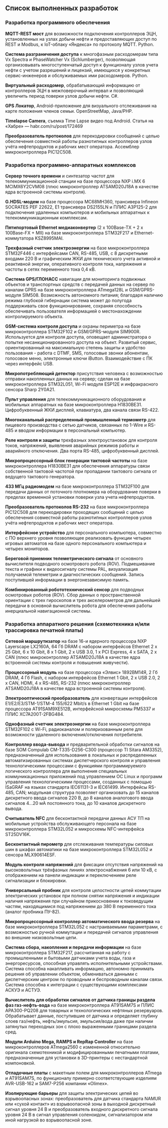 ## Список выполненных разработок  

### Разработка программного обеспечения  

**MQTT-REST мост** для возможности подключения контроллеров ЭЦН, установленных на узлах добычи нефти и предоставляющих доступ по REST и Modbus, к IoT-облаку «Яндекса» по протоколу MQTT. Python.  

**Система разграничения доступа** к многофазным расходомерам типа Vx Spectra и PhaseWatcher Vx (Schlumberger), позволяющая организовывать многоступенчатый доступ к функционалу узлов учета нефти с учетом разрешений и лицензий, имеющихся у конкретных сервис-инженеров и обслуживаемых ими расходомеров. Python.  

**Виртуальный расходомер**, обрабатывающий информацию от контроллеров ЭЦН в межповерочный интервал и позволяющий увеличить период поверки узлов добычи нефти. C#.  

**GPS Локатор**, Android-приложение для визуального отслеживания на карте положения членов семьи. OpenStreetMap, Java/PHP.  

**Timelapse Camera**, съемка Time Lapse видео под Android. Статья на «Хабре» — habr.com/ru/post/172469

**Преобразователь протоколов** для перекодировки сообщений с целью обеспечения совместной работы разнотипных контроллеров узлов учёта нефтепродуктов и рабочих мест оператора. Ассемблер микроконтроллера PIC12C508.  

### Разработка программно-аппаратных комплексов  

**Сервер точного времени** и синтезатор частот для телекоммуникационной станции на базе процессора NXP i.MX 6 MCIMX6Y2CVM08 (плюс микроконтроллер ATSAMD20J18A в качестве ядра встроенной системы контроля).  

**G.HDSL-модем** на базе процессора MC68MH360, трансивера Infineon SOCRATES PEF 22622, E1 трансивера DS2155LN и ПЛИС A3P125-2 для подключения удаленных компьютеров и мобильных аппаратных к телекоммуникационным комплексам.  

**Пятипортовый Ethernet медиаконвертер** (2 x 100Base-TX + 2 x 100Base-FX + MII) на базе микроконтроллера STM32F217 и Ethernet-коммутатора KSZ8995MAI.  

**Трехфазный счетчик электроэнергии** на базе микроконтроллера STM32F446 с интерфейсами CAN, RS-485, USB, с 8 дискретными входами 220 В и графическим ЖКИ для технического учета активной и реактивной энергии, оперативного контроля тока, напряжения и частоты в сетях переменного тока 0,4 кВ.  

**Система GPS/ГЛОНАСС** навигации для мониторинга подвижных объектов и транспортных средств с передачей данных на сервер по каналам GPRS на базе микроконтроллера ATmega128L и GSM/GPRS-модуля SIM508. Возможность автономного питания; благодаря наличию режима глубокой гибернации система может до полугода поддерживать свое функционирование, сохраняя способность обеспечивать пользователя информацией о местонахождении контролируемого объекта.  

**GSM-система контроля доступа** и охраны периметра на базе микроконтроллера STM32F102 и GSM/GPRS-модуля SIM900R. Используется для контроля доступа, оповещает администратора о попытке несанкционированного доступа на объект. Развитый сервис, ориентированный на максимальную степень защиты и удобство пользования - работа с DTMF, SMS, голосовые звонки абонентам, голосовое меню, электронные ключи iButton. Взаимодействие с ПК через интерфейс USB.  

**Микропотребляющий детектор** присутствия человека с возможностью отправки накопленных данных на сервер; сделан на базе микроконтроллера STM32L051, Wi-Fi модуля ESP12E и инфракрасного сенсора Sharp 2Y0A21.  

**Пульт управления** для телекоммуникационного оборудования и мобильных аппаратных на базе микроконтроллера Н1830ВЕ31. Цифробуквенный ЖКИ дисплей, клавиатура, два канала связи RS-422.  

**Многоканальный распределенный промышленный термометр** для пищевого производства с сетью датчиков, связанных по 1-Wire и RS-485 и вводом информации в персональный компьютер.  

**Реле контроля и защиты** трехфазных электроустановок для контроля токов, напряжений, выявления аварийных режимов работы и аварийного отключения. Два порта RS-485, цифробуквенный дисплей.  

**Микропроцессорный блок генерации тактовой частоты** на базе микроконтроллера Н1830ВЕ31 для обеспечения аппаратуры связи собственной тактовой частотой при пропадании тактового сигнала от ведущего тактового генератора.  

**433 МГц радиомодем** на базе микроконтроллера STM32F100 для передачи данных от поточного плотномера на оборудование поверки в пределах временной установки поверки узла учета нефтепродуктов.  

**Преобразователь протоколов RS-232** на базе микроконтроллера PIC12C508 для перекодировки проходящих сообщений с целью обеспечения совместной работы разнотипных контроллеров узлов учёта нефтепродуктов и рабочих мест оператора.  

**Интерфейсное устройство** для персонального компьютера, совместно с ПО верхнего уровня позволяющее реализовать функции четырех игровых автоматов на базе одного персонального компьютера и четырех мониторов.  

**Береговой приемник телеметрического сигнала** от основного вычислителя подводного осмотрового робота (ROV). Подмешивание текста и графики к видеосигналу системы PAL, визуализация получаемой телеметрии и диагностических сообщений. Запись поступившей информации в энергонезависимую память.  

**Комбинированный робототехнический сенсор** для подводных осмотровых роботов (ROV). Сбор данных о пространственной ориентации с трех гироскопов и трех акселерометров для дальнейшей передачи в основной вычислитель робота для обеспечения работы инерциальной навигационной системы.  

### Разработка аппаратного решения (схемотехника и/или трассировка печатной платы)  

**Сетевой маршрутизатор** на базе 16-и ядерного процессора NXP Layerscape LX2160A, 64 Гб DRAM с набором интерфейсов Ethernet 2 х 25 Gbit, 6 х 10 Gbit, 8 х 1 Gbit, 2 х USB 3.0, 1 x PCI Express, 4 x SATA, 2 x CAN (плюс микроконтроллер ATSAMD20J18A в качестве ядра встроенной системы контроля и повышения живучести).  

**Процессорный модуль** на базе процессора «Элвис» 1892ВМ14Я, 2 Гб DRAM, 4 Гб Flash, с набором интерфейсов Ethernet 1 Gbit, 2 х USB 2.0, 2 x CAN, HDMI, 4 x RS-485, RS-232 (плюс микроконтроллер ATSAMD20J18A в качестве ядра встроенной системы контроля).  

**Электрооптический преобразователь** для конвертации интерфейсов E1/E2/E3/STM-1/STM-4 155/622 Mbit/s в Ethernet 1 Gbit на базе процессора AT91SAM9XE512B, интерфейсной микросхемы PM5337 и ПЛИС XC7A200T-2FBG484.  

**Однофазный счетчик электроэнергии** на базе микроконтроллера STM32F102 с Wi-Fi, радиоканалом и поляризованным реле для возможности удаленного включения/отключения потребителя.  

**Контроллер ввода-вывода** и предварительной обработки сигналов на базе SOM Compulab CM-T335-D256-C300 (процессор TI Sitara AM3352), предназначенный для использования в локальных и распределенных автоматизированных системах диспетчерского контроля и управления технологическими процессами с функциями программируемого логического контроллера для выполнения специальных коммуникационных приложений под управлением ОС Linux и программ управления технологическими процессами, созданных с помощью ISaGRAF на языках стандарта IEC61131-3 и IEC61499. Интерфейсы RS-485, CAN; модульная структура позволяет организовать до 15 каналов дискретного ввода сигналов 220 В, до 8 каналов аналогового ввода сигналов 4...20 мА постоянного тока, до 10 каналов дискретного вывода.  

**Считыватель NFC** для бесконтактной передачи данных АСУ ТП на мобильные устройства обслуживающего персонала на базе микроконтроллера STM32L052 и микросхемы NFC-интерфейса ST25DV16K.  

**Бесконтактный пирометр** для отслеживания температуры силовых шин в шкафах автоматики на базе микроконтроллера STM32L052 и сенсора MLX90614ESF.  

**Модуль контроля напряжений** для фиксации отсутствия напряжений на высоковольтных трёхфазных линиях электроснабжения 6 или 10 кВ, с отображением на панели индикации и переключением реле сигнализации и блокировки.  

**Универсальный пробник** для контроля целостности цепей коммутации электрических установок при полном снятии напряжения и индикации наличия напряжения при случайном прикосновении к токоведущим частям, находящимися под напряжением до 380 В переменного тока (аналог пробника ПУ-82).  

**Микропроцессорный контроллер автоматического ввода резерва** на базе микроконтроллера STM32L052 с настраиваемыми параметрами, с возможностью ручной коммутации и передачей сигналов управления во внешние низковольтные цепи.  

**Система сбора, накопления и передачи информации** на базе микроконтроллера STM32F217, рассчитанная на работу с промышленными и бытовыми датчиками учета воды, газа и энергоресурсов, способная управлять исполнительными устройствами. Система способна накапливать информацию, автономно принимать решения об управлении объектом, обмениваться данными с диспетчерским центром по проводным и беспроводным каналам связи. Система способна к интеграции с существующими комплексами АСКУЭ и АСТУЭ.  

**Вычислитель для обработки сигналов от датчика границы раздела фаз газ-нефть-вода** на базе микроконтроллера AT91SAM7S и ПЛИС APA300-PQ208 для товарных и технологических нефтяных резервуаров. Обрабатывает данные, поступившие от датчика и определяет глубину слоев газ/нефть, нефть/эмульсия, эмульсия/вода даже при наличии затянутых переходных зон с плохо выраженными границами раздела сред.  

**Модули Arduino Mega, RAMPS и RepRap Controller** на базе микроконтроллеров ATmega2560 с измененной относительно оригинала схемотехникой и модифицированными печатными платами, предназначенные для установки в 3D-принтеры с нестандартной компоновкой.  

**Отладочные платы** с макетным полем для микроконтроллеров ATmega и AT91SAM7S, по функционалу примерно соответствующие изделиям AVR-USB-162 и SAM7-P256 компании «Olimex».  

**Изолирующие барьеры** для защиты электрических цепей во взрывоопасных зонах: преобразователь для датчика стандарта NAMUR или «сухой контакт» из взрывоопасной зоны в выходной дискретный сигнал уровня 24 В и преобразователь входного дискретного сигнала уровня 24 В в сигнал управления соленоидом, сигнализатором или иной нагрузкой во взрывоопасной зоне.  
